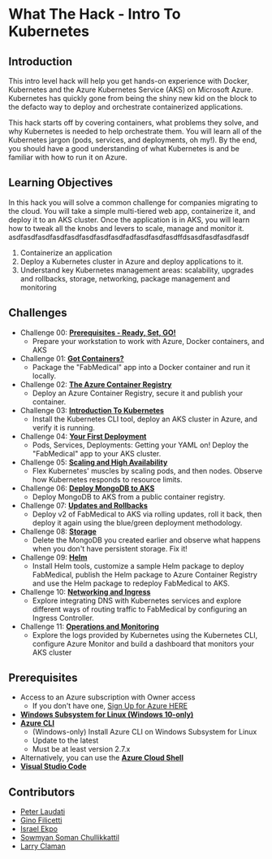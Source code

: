 # What The Hack - Intro To Kubernetes

## Introduction

This intro level hack will help you get hands-on experience with Docker, Kubernetes and the Azure Kubernetes Service (AKS) on Microsoft Azure. Kubernetes has quickly gone from being the shiny new kid on the block to the defacto way to deploy and orchestrate containerized applications.

This hack starts off by covering containers, what problems they solve, and why Kubernetes is needed to help orchestrate them.  You will learn all of the Kubernetes jargon (pods, services, and deployments, oh my!).  By the end, you should have a good understanding of what Kubernetes is and be familiar with how to run it on Azure.

## Learning Objectives

In this hack you will solve a common challenge for companies migrating to the cloud. You will take a simple multi-tiered web app, containerize it, and deploy it to an AKS cluster. Once the application is in AKS, you will learn how to tweak all the knobs and levers to scale, manage and monitor it.
asdfasdfasdfasdfasdfasdfasdfasdfadfasdfasdfasdffdsasdfasdfasdfasdf
1. Containerize an application
1. Deploy a Kubernetes cluster in Azure and deploy applications to it.
1. Understand key Kubernetes management areas: scalability, upgrades and rollbacks, storage, networking, package management and monitoring

## Challenges

- Challenge 00: **[Prerequisites - Ready, Set, GO!](Student/Challenge-00.md)**
	 - Prepare your workstation to work with Azure, Docker containers, and AKS
- Challenge 01: **[Got Containers?](Student/Challenge-01.md)**
	 - Package the "FabMedical" app into a Docker container and run it locally.
- Challenge 02: **[The Azure Container Registry](Student/Challenge-02.md)**
	 - Deploy an Azure Container Registry, secure it and publish your container.
- Challenge 03: **[Introduction To Kubernetes](Student/Challenge-03.md)**
	 - Install the Kubernetes CLI tool, deploy an AKS cluster in Azure, and verify it is running.
- Challenge 04: **[Your First Deployment](Student/Challenge-04.md)**
	 - Pods, Services, Deployments: Getting your YAML on! Deploy the "FabMedical" app to your AKS cluster.
- Challenge 05: **[Scaling and High Availability](Student/Challenge-05.md)**
	 - Flex Kubernetes' muscles by scaling pods, and then nodes. Observe how Kubernetes responds to resource limits.
- Challenge 06: **[Deploy MongoDB to AKS](Student/Challenge-06.md)**
	 - Deploy MongoDB to AKS from a public container registry.
- Challenge 07: **[Updates and Rollbacks](Student/Challenge-07.md)**
	 - Deploy v2 of FabMedical to AKS via rolling updates, roll it back, then deploy it again using the blue/green deployment methodology.
- Challenge 08: **[Storage](Student/Challenge-08.md)**
	 - Delete the MongoDB you created earlier and observe what happens when you don't have persistent storage. Fix it!
- Challenge 09: **[Helm](Student/Challenge-09.md)**
	 - Install Helm tools, customize a sample Helm package to deploy FabMedical, publish the Helm package to Azure Container Registry and use the Helm package to redeploy FabMedical to AKS.
- Challenge 10: **[Networking and Ingress](Student/Challenge-10.md)**
	 - Explore integrating DNS with Kubernetes services and explore different ways of routing traffic to FabMedical by configuring an Ingress Controller.
- Challenge 11: **[Operations and Monitoring](Student/Challenge-11.md)**
	 - Explore the logs provided by Kubernetes using the Kubernetes CLI, configure Azure Monitor and build a dashboard that monitors your AKS cluster

## Prerequisites

- Access to an Azure subscription with Owner access
   - If you don't have one, [Sign Up for Azure HERE](https://azure.microsoft.com/en-us/free/)
- [**Windows Subsystem for Linux (Windows 10-only)**](https://docs.microsoft.com/en-us/windows/wsl/install-win10)
- [**Azure CLI**](https://docs.microsoft.com/en-us/cli/azure/install-azure-cli)
   - (Windows-only) Install Azure CLI on Windows Subsystem for Linux
   - Update to the latest
   - Must be at least version 2.7.x
- Alternatively, you can use the [**Azure Cloud Shell**](https://shell.azure.com/)
- [**Visual Studio Code**](https://code.visualstudio.com/)

## Contributors

- [Peter Laudati](https://github.com/jrzyshr)
- [Gino Filicetti](https://github.com/gfilicetti)
- [Israel Ekpo](https://github.com/izzymsft)
- [Sowmyan Soman Chullikkattil](https://github.com/sowsan)
- [Larry Claman](https://github.com/larryclaman)
